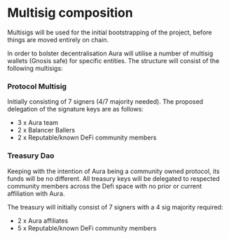 # Multisig composition

Multisigs will be used for the initial bootstrapping of the project, before things are moved entirely on chain.

In order to bolster decentralisation Aura will utilise a number of multisig wallets (Gnosis safe) for specific entities. The structure will consist of the following multisigs:

### Protocol Multisig

Initially consisting of 7 signers (4/7 majority needed). The proposed delegation of the signature keys are as follows:

* 3 x Aura team
* 2 x Balancer Ballers
* 2 x Reputable/known DeFi community members

### Treasury Dao

Keeping with the intention of Aura being a community owned protocol, its funds will be no different. All treasury keys will be delegated to respected community members across the Defi space with no prior or current affiliation with Aura.

The treasury will initially consist of 7 signers with a 4 sig majority required:

* 2 x Aura affiliates
* 5 x Reputable/known DeFi community members

